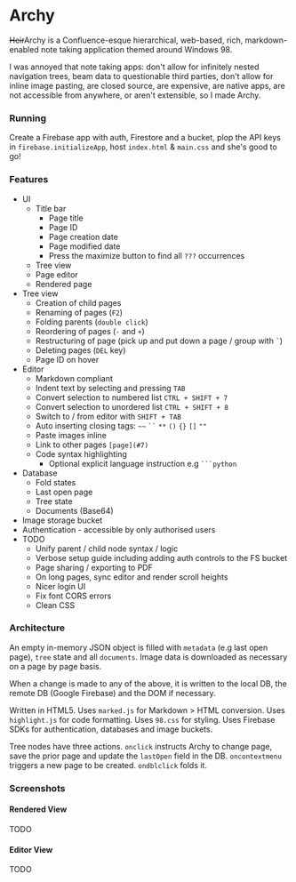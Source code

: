 # Archy

~~Heir~~Archy is a Confluence-esque hierarchical, web-based, rich, markdown-enabled note taking application themed around Windows 98.

I was annoyed that note taking apps: don't allow for infinitely nested navigation trees, beam data to questionable third parties, don't allow for inline image pasting, are closed source, are expensive, are native apps, are not accessible from anywhere, or aren't extensible, so I made Archy.

### Running

Create a Firebase app with auth, Firestore and a bucket, plop the API keys in `firebase.initializeApp`, host `index.html` & `main.css` and she's good to go!

### Features

- UI
	- Title bar
		- Page title
		- Page ID
		- Page creation date
		- Page modified date
		- Press the maximize button to find all `???` occurrences
	- Tree view
	- Page editor
	- Rendered page
- Tree view
	- Creation of child pages
	- Renaming of pages (`F2`)
	- Folding parents (`double click`)
	- Reordering of pages (`-` and `+`)
	- Restructuring of page (pick up and put down a page / group with <code>`</code>)
	- Deleting pages (`DEL` key)
	- Page ID on hover
- Editor
	- Markdown compliant
	- Indent text by selecting and pressing `TAB`
	- Convert selection to numbered list `CTRL + SHIFT + 7`
	- Convert selection to unordered list `CTRL + SHIFT + 8`
	- Switch to / from editor with `SHIFT + TAB`
	- Auto inserting closing tags: `~~` <code>``</code> `**` `()` `{}` `[]` `""`
	- Paste images inline
	- Link to other pages `[page](#7)`
	- Code syntax highlighting
		- Optional explicit language instruction e.g <code>```python</code>
- Database
	- Fold states
	- Last open page
	- Tree state
	- Documents (Base64)
- Image storage bucket
- Authentication - accessible by only authorised users
- TODO
	- Unify parent / child node syntax / logic
	- Verbose setup guide including adding auth controls to the FS bucket
	- Page sharing / exporting to PDF
	- On long pages, sync editor and render scroll heights
	- Nicer login UI
	- Fix font CORS errors
	- Clean CSS

### Architecture

An empty in-memory JSON object is filled with `metadata` (e.g last open page), `tree` state and all `documents`. Image data is downloaded as necessary on a page by page basis.

When a change is made to any of the above, it is written to the local DB, the remote DB (Google Firebase) and the DOM if necessary.

Written in HTML5. Uses `marked.js` for Markdown > HTML conversion. Uses `highlight.js` for code formatting. Uses `98.css` for styling. Uses Firebase SDKs for authentication, databases and image buckets.

Tree nodes have three actions. `onclick` instructs Archy to change page, save the prior page and update the `lastOpen` field in the DB. `oncontextmenu` triggers a new page to be created. `ondblclick` folds it.

### Screenshots

#### Rendered View

TODO

#### Editor View

TODO